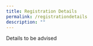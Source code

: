 ```yaml
---
title: Registration Details
permalink: /registrationdetails
description: ""
---
```


Details to be advised